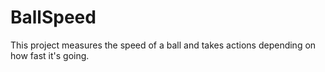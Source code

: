 # BallSpeed
This project measures the speed of a ball and takes actions depending on how fast it's going.
